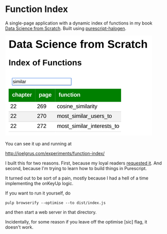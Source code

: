 # Function Index

A single-page application
with a dynamic index of functions in my book
<a href="https://github.com/joelgrus/data-science-from-scratch">Data Science from Scratch</a>.
Built using
<a href="https://github.com/slamdata/purescript-halogen">purescript-halogen</a>.

![Image of App](https://raw.githubusercontent.com/joelgrus/dsfs-function-index/master/index-of-functions.png)

You can see it up and running at

<a href="http://joelgrus.com/experiments/function-index/">http://joelgrus.com/experiments/function-index/</a>

I built this for two reasons. First, because my loyal readers
<a href="https://github.com/joelgrus/data-science-from-scratch/issues/21">requested it</a>.
And second, because I'm trying to learn how to build things in Purescript.

It turned out to be sort of a pain, mostly because I had a hell of a time implementing
the onKeyUp logic.

If you want to run it yourself, do

```
pulp browserify --optimise --to dist/index.js
```

and then start a web server in that directory.

Incidentally, for some reason if you leave off the optimise [sic] flag, it doesn't work.
